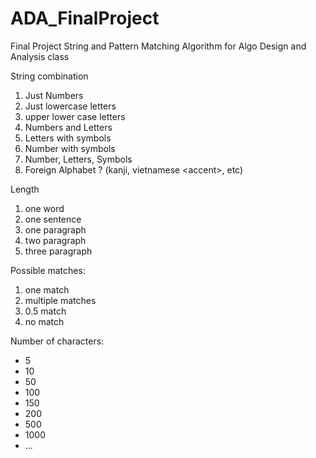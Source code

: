 # ADA_FinalProject
Final Project String and Pattern Matching Algorithm for Algo Design and Analysis class

String combination
1. Just Numbers
2. Just lowercase letters
3. upper lower case letters
4. Numbers and Letters
5. Letters with symbols
6. Number with symbols
7. Number, Letters, Symbols
8. Foreign Alphabet ? (kanji, vietnamese \<accent>, etc)

Length
1. one word
2. one sentence
3. one paragraph
4. two paragraph
5. three paragraph

Possible matches:
1. one match
2. multiple matches
3. 0.5 match
4. no match

Number of characters:
- 5
- 10
- 50
- 100
- 150
- 200
- 500
- 1000
- ...